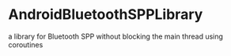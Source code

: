 # AndroidBluetoothSPPLibrary
a library for Bluetooth SPP without blocking the main thread using coroutines
